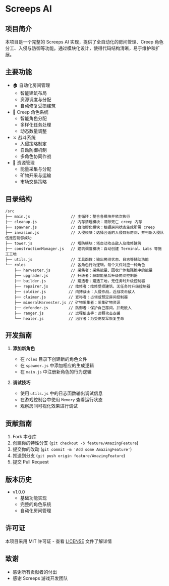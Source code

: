 # Screeps AI

## 项目简介
本项目是一个完整的 Screeps AI 实现，提供了全自动化的房间管理、Creep 角色分工、入侵与防御等功能。通过模块化设计，使得代码结构清晰，易于维护和扩展。

## 主要功能
- 🏠 自动化房间管理
  - 智能建筑布局
  - 资源调度与分配
  - 自动修复受损建筑
- 👥 Creep 角色系统
  - 智能角色分配
  - 多样化任务处理
  - 动态数量调整
- ⚔️ 战斗系统
  - 入侵策略制定
  - 自动防御机制
  - 多角色协同作战
- 🔄 资源管理
  - 能量采集与分配
  - 矿物开采与运输
  - 市场交易策略

## 目录结构
```
/src
├── main.js                  // 主循环：整合各模块并依次执行
├── cleanup.js               // 内存清理模块：清除死亡 creep 内存
├── spawner.js               // 自动孵化模块：根据房间状态生成所需 creep
├── invasion.js              // 入侵模块：选择合适的入侵目标房间，并判断入侵队伍是否能够成功
├── tower.js                 // 塔防模块：塔自动攻击敌人及维修建筑
├── constructionManager.js   // 建筑调度模块：自动创建 Terminal、Labs 等施工工地
├── utils.js                 // 工具函数：输出房间状态、日志等辅助功能
└── roles                    // 各角色行为逻辑，每个文件对应一种角色
    ├── harvester.js         // 采集者：采集能量、回收尸体和残骸中的能量
    ├── upgrader.js          // 升级者：获取能量后升级房间控制器
    ├── builder.js           // 建造者：建造工地，无任务时升级控制器
    ├── repairer.js         // 维修者：维修受损建筑，无任务时升级控制器
    ├── soldier.js          // 肉搏战士：入侵作战，近战攻击敌人
    ├── claimer.js          // 宣称者：占领或预定房间控制器
    ├── mineralHarvester.js // 矿物采集者：采集矿物资源
    ├── defender.js         // 防御者：保护自己房间，拦截敌人
    ├── ranger.js           // 远程狙击手：远程攻击支援
    └── healer.js           // 治疗者：为受伤友军恢复生命
```

## 开发指南
1. **添加新角色**
   - 在 `roles` 目录下创建新的角色文件
   - 在 `spawner.js` 中添加相应的生成逻辑
   - 在 `main.js` 中注册新角色的行为逻辑

2. **调试技巧**
   - 使用 `utils.js` 中的日志函数输出调试信息
   - 在游戏控制台中使用 `Memory` 查看运行状态
   - 观察房间可视化效果进行调试

## 贡献指南
1. Fork 本仓库
2. 创建你的特性分支 (`git checkout -b feature/AmazingFeature`)
3. 提交你的改动 (`git commit -m 'Add some AmazingFeature'`)
4. 推送到分支 (`git push origin feature/AmazingFeature`)
5. 提交 Pull Request

## 版本历史
- v1.0.0
  - 基础功能实现
  - 完整的角色系统
  - 自动化房间管理

## 许可证
本项目采用 MIT 许可证 - 查看 [LICENSE](LICENSE) 文件了解详情

## 致谢
- 感谢所有贡献者的付出
- 感谢 Screeps 游戏开发团队

